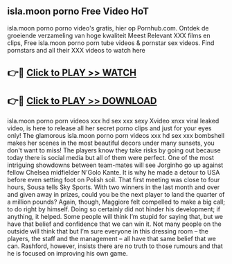 ## isla.moon porno Free Video HoT 

isla.moon porno porno video's gratis, hier op Pornhub.com. Ontdek de groeiende verzameling van hoge kwaliteit Meest Relevant XXX films en clips,
Free isla.moon porno porn tube videos & pornstar sex videos. Find pornstars and all their XXX videos to watch here


## 👉🔴 [Click to PLAY >> WATCH](http://us.freeplayer.one?title=isla.moon_porno&ref=16D)

## 👉🔴 [Click to PLAY >> DOWNLOAD](http://us.freeplayer.one?title=isla.moon_porno&ref=16D)


isla.moon porno porn videos xxx hd sex xxx sexy Xvideo xnxx viral leaked video, is here to release all her secret porno clips and just for your eyes only! The glamorous isla.moon porno porn videos xxx hd sex xxx bombshell makes her scenes in the most beautiful decors under many sunsets, you don't want to miss! The players know they take risks by going out because today there is social media but all of them were perfect. One of the most intriguing showdowns between team-mates will see Jorginho go up against fellow Chelsea midfielder N'Golo Kante. It is why he made a detour to USA before even setting foot on Polish soil. That first meeting was close to four hours, Sousa tells Sky Sports. With two winners in the last month and over and given away in prizes, could you be the next player to land the quarter of a million pounds? Again, though, Maggiore felt compelled to make a big call; to do right by himself. Doing so certainly did not hinder his development; if anything, it helped. Some people will think I’m stupid for saying that, but we have that belief and confidence that we can win it. Not many people on the outside will think that but I’m sure everyone in this dressing room – the players, the staff and the management – all have that same belief that we can. Rashford, however, insists there are no truth to those rumours and that he is focused on improving his own game.